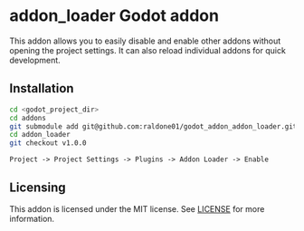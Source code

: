 # addon_loader Godot addon

This addon allows you to easily disable and enable other addons without opening the project settings.
It can also reload individual addons for quick development.

## Installation

```bash
cd <godot_project_dir>
cd addons
git submodule add git@github.com:raldone01/godot_addon_addon_loader.git addon_loader
cd addon_loader
git checkout v1.0.0
```

`Project -> Project Settings -> Plugins -> Addon Loader -> Enable`

## Licensing

This addon is licensed under the MIT license. See [LICENSE](LICENSE.md) for more information.
